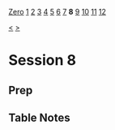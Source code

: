 [Zero](./Session0.md) [1](./Session1.md) [2](./Session2.md) [3](./Session3.md) [4](./Session4.md) [5](./Session5.md) [6](./Session6.md) [7](./Session7.md) **8** [9](./Session9.md) [10](./Session10.md) [11](./Session11.md) [12](./Session12.md)

[<](./Session7.md) [>](./Session9.md)

# Session 8

## Prep

## Table Notes
